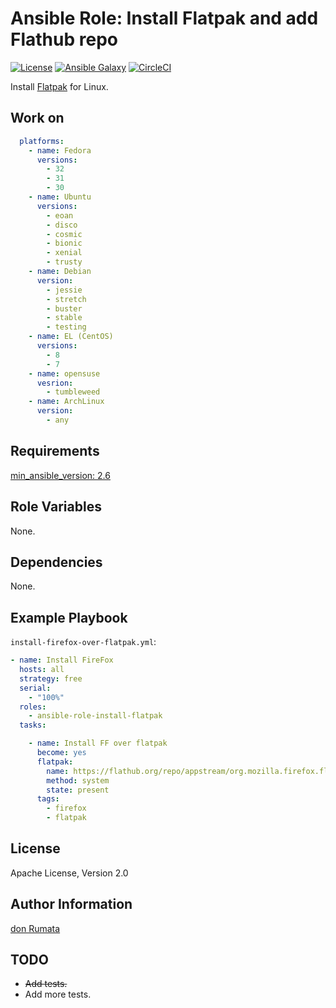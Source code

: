 # Ansible Role: Install Flatpak and add Flathub repo

[![License][license-image]][license-url] [![Ansible Galaxy][ansible-galaxy-image]][ansible-galaxy-url] [![CircleCI][circleci-image]][circleci-url]

Install [Flatpak](https://flatpak.org/) for Linux.

## Work on

```yaml
  platforms:
    - name: Fedora
      versions:
        - 32
        - 31
        - 30
    - name: Ubuntu
      versions:
        - eoan
        - disco
        - cosmic
        - bionic
        - xenial
        - trusty
    - name: Debian
      version:
        - jessie
        - stretch
        - buster
        - stable
        - testing
    - name: EL (CentOS)
      versions:
        - 8
        - 7
    - name: opensuse
      vesrion:
        - tumbleweed
    - name: ArchLinux
      version:
        - any
```

## Requirements

[min_ansible_version: 2.6](https://docs.ansible.com/ansible/latest/modules/flatpak_module.html)

## Role Variables

None.

## Dependencies

None.

## Example Playbook

`install-firefox-over-flatpak.yml`:

```yaml
- name: Install FireFox
  hosts: all
  strategy: free
  serial:
    - "100%"
  roles:
    - ansible-role-install-flatpak
  tasks:

    - name: Install FF over flatpak
      become: yes
      flatpak:
        name: https://flathub.org/repo/appstream/org.mozilla.firefox.flatpakref
        method: system
        state: present
      tags:
        - firefox
        - flatpak
```

## License

Apache License, Version 2.0

## Author Information

[don Rumata](https://github.com/don-rumata)

## TODO

- ~~Add tests.~~
- Add more tests.

[license-image]: https://img.shields.io/github/license/don-rumata/ansible-role-install-flatpak.svg
[license-url]: https://opensource.org/licenses/Apache-2.0

[ansible-galaxy-image]: https://img.shields.io/badge/ansible_galaxy-don__rumata.ansible__role__install__flatpak-blue.svg
[ansible-galaxy-url]: https://galaxy.ansible.com/don_rumata/ansible_role_install_flatpak

[circleci-image]: https://circleci.com/gh/don-rumata/ansible-role-install-flatpak.svg?style=shield
[circleci-url]: https://circleci.com/gh/don-rumata/ansible-role-install-flatpak
